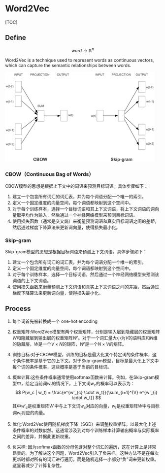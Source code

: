 # Word2Vec

[TOC]

## Define

$$
word \to \mathbb R^n
$$

Word2Vec is a technique used to represent words as continuous vectors, which can capture the semantic relationships between words.

<img src="assets/R3hsF.png" alt="machine learning - What is the point of having a dense layer in a ..." style="zoom: 80%;" />

### CBOW（Continuous Bag of Words）

CBOW模型的思想是根据上下文中的词语来预测目标词语。具体步骤如下：

1. 建立一个包含所有词汇的词汇表，并为每个词语分配一个唯一的索引。
2. 定义一个固定维度的向量空间，每个词语都映射到这个空间中。
3. 对于每个训练样本，选择一个目标词语和其上下文词语，将上下文词语的词向量取平均作为输入，然后通过一个神经网络模型来预测目标词语。
4. 使用损失函数（通常是交叉熵）来衡量预测词语和真实目标词语之间的差距，然后通过梯度下降算法来更新词向量，使得损失最小化。

### Skip-gram

Skip-gram模型的思想是根据目标词语来预测上下文词语。具体步骤如下：

1. 建立一个包含所有词汇的词汇表，并为每个词语分配一个唯一的索引。
2. 定义一个固定维度的向量空间，每个词语都映射到这个空间中。
3. 对于每个训练样本，选择一个目标词语，然后通过一个神经网络模型来预测该词语的上下文词语。
4. 使用损失函数来衡量预测上下文词语和真实上下文词语之间的差距，然后通过梯度下降算法来更新词向量，使得损失最小化。

## Process

1. 每个词首先被转换成一个 one-hot encoding

2. 权重矩阵:Word2Vec模型有两个权重矩阵，分别是输入层到隐藏层的权重矩阵$W$和隐藏层到输出层的权重矩阵$W'$。对于一个词汇量大小为$V$的语料库和$N$维的隐藏层，$W$是一个$V \times N$的矩阵，$W'$是一个$N \times V$的矩阵。

3. 训练目标:对于CBOW模型，训练的目标是最大化某个特定词的条件概率，这个条件概率是基于它的上下文。对于Skip-gram模型，目标是最大化上下文中每个词的条件概率，这些概率是基于当前的目标词。

4. 概率计算:这些条件概率通常使用softmax函数来计算。例如，在Skip-gram模型中，给定当前词$w_t$的情况下，上下文词$w_c$的概率可以表示为：
$$
P(w_c | w_t) = \frac{e^{w'_{c} \cdot w_t}}{\sum_{i=1}^{V} e^{w'_{i} \cdot w_t}}
$$
其中$w'_{c}$是权重矩阵$W'$中与上下文词$w_c$对应的向量，$w_t$是权重矩阵$W$中与目标词$w_t$对应的向量。

5. 优化:Word2Vec使用随机梯度下降（SGD）来调整权重矩阵，以最大化上述条件概率的对数似然。这通常涉及到对每个训练样本计算输出概率与实际概率之间的差异，并据此更新权重。

6. 负采样: 因为softmax函数的分母包含对整个词汇的遍历，这在计算上是非常昂贵的。为了解决这个问题，Word2Vec引入了负采样。这种方法不是在每次更新时都对所有的词汇进行遍历，而是随机选择一小部分“负”词来更新权重。这显著减少了计算复杂性。

